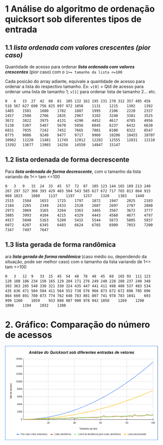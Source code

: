 # 1 Análise do algoritmo de ordenação quicksort sob diferentes tipos de entrada 

 ## 1.1 ***lista ordenada com valores crescentes (pior caso)***

  Quantidade de acesso para ordenar ***lista ordenada com valores crescentes*** (pior caso) com o `1>= tamanho da lista <=100`
 
  Cada posicão do array adiante, equivale a quantidade de acesso para ordenar a lista do respectivo tamanho. Ex: `v[0]` = Qtd de acesso para ordenar uma lista de tamanho 1; `v[1]` para ordenar lista de tamanho 2... etc.

    0	6	15	27	42	60	81	105	132	162	195	231	270	312	357	405	456	510	567	627	690	756	825	897	972	1050	1131	1215	1302	1392	1485	1581	1680	1782	1887	1995	2106	2220	2337	2457	2580	2706	2835	2967	3102	3240	3381	3525	3672	3822	3975	4131	4290	4452	4617	4785	4956	5130	5307	5487	5670	5856	6045	6237	6432	6630	6831	7035	7242	7452	7665	7881	8100	8322	8547	8775	9006	9240	9477	9717	9960	10206	10455	10707	10962	11220	11481	11745	12012	12282	12555	12831	13110	13392	13677	13965	14256	14550	14847	15147 

 ## 1.2 lista ordenada de forma decrescente

  Para ***lista ordenada de forma decrescente***, com o tamanho da lista variando de 1<= tam <=100

    0	3	9	15	24	33	45	57	72	87	105	123	144	165	189	213	240	267	297	327	360	393	429	465	504	543	585	627	672	717	765	813	864	915	969	1023	1080	1137	1197	1257	1320	1383	1449	1515	1584	1653	1725	1797	1872	1947	2025	2103	2184	2265	2349	2433	2520	2607	2697	2787	2880	2973	3069	3165	3264	3363	3465	3567	3672	3777	3885	3993	4104	4215	4329	4443	4560	4677	4797	4917	5040	5163	5289	5415	5544	5673	5805	5937	6072	6207	6345	6483	6624	6765	6909	7053	7200	7347	7497	7647

 ## 1.3 lista gerada de forma randômica
  ara ***lista gerada de forma randômica*** (caso médio ou, dependendo da situação, pode ser melhor caso) com o tamanho da lista variando de 1<= tam <=100

    0	3	12	9	33	15	45	54	48	78	48	45	69	165	93	111	123	120	108	186	234	150	165	129	204	171	276	249	240	228	288	237	240	348	303	363	285	540	330	321	330	324	435	447	441	411	498	408	537	483	534	435	636	471	504	504	411	564	552	738	576	966	873	672	672	696	705	696	864	660	891	780	873	774	762	648	783	801	807	741	978	783	1041	693	999	1260	1059	933	888	987	900	978	942	1050	1269	1290	1098	1194	1032	1380	

# 2. Gráfico: Comparação do número de acessos
![quicksort_analise](./img/analise_quicksort.png)
